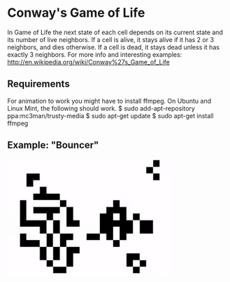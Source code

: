 # Conway's Game of Life
In Game of Life the next state of each cell depends on its current state and its number of live neighbors. If a cell is alive, it stays alive if it has 2 or 3 neighbors, and dies otherwise. If a cell is dead, it stays dead unless it has exactly 3 neighbors.
For more info and interesting examples: <http://en.wikipedia.org/wiki/Conway%27s_Game_of_Life>

## Requirements
For animation to work you might have to install ffmpeg. On Ubuntu and Linux Mint, the following should work.
  $ sudo add-apt-repository ppa:mc3man/trusty-media
  $ sudo apt-get update
  $ sudo apt-get install ffmpeg

## Example: "Bouncer"
![Alt Text](https://github.com/fabridamicelli/game_of_life/blob/master/examples/bouncer.gif)
